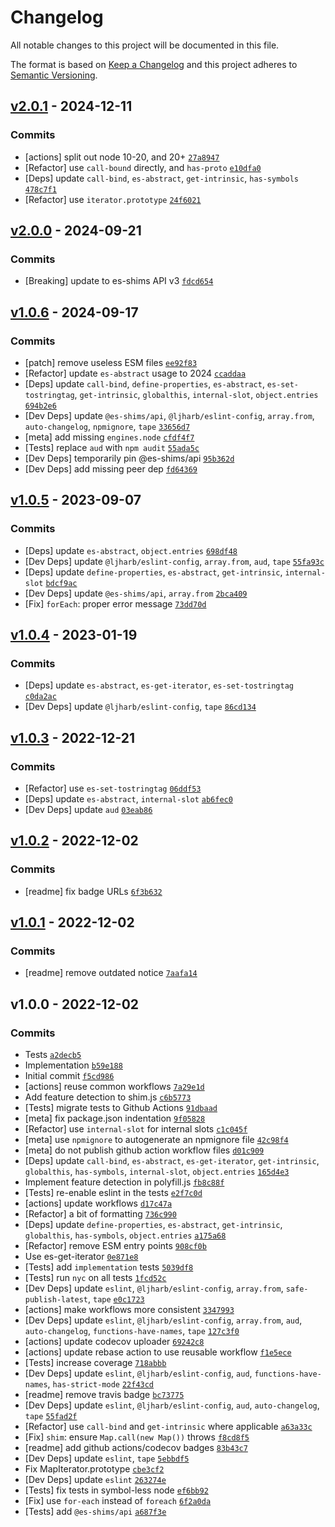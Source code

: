 # Changelog

All notable changes to this project will be documented in this file.

The format is based on [Keep a Changelog](https://keepachangelog.com/en/1.0.0/)
and this project adheres to [Semantic Versioning](https://semver.org/spec/v2.0.0.html).

## [v2.0.1](https://github.com/es-shims/Map/compare/v2.0.0...v2.0.1) - 2024-12-11

### Commits

- [actions] split out node 10-20, and 20+ [`27a8947`](https://github.com/es-shims/Map/commit/27a89478b41e4d05f068bad6f62c88794869143d)
- [Refactor] use `call-bound` directly, and `has-proto` [`e10dfa0`](https://github.com/es-shims/Map/commit/e10dfa0a05919170baf3b1c8d8213f8af0ed3577)
- [Deps] update `call-bind`, `es-abstract`, `get-intrinsic`, `has-symbols` [`478c7f1`](https://github.com/es-shims/Map/commit/478c7f1895e2fc95f412ea83c17766adaac01a08)
- [Refactor] use `iterator.prototype` [`24f6021`](https://github.com/es-shims/Map/commit/24f6021ee25357014fe61942560204adcf7ce873)

## [v2.0.0](https://github.com/es-shims/Map/compare/v1.0.6...v2.0.0) - 2024-09-21

### Commits

- [Breaking] update to es-shims API v3 [`fdcd654`](https://github.com/es-shims/Map/commit/fdcd6542a52fcb4a56a51cf1ec3cb831cb2b6d87)

## [v1.0.6](https://github.com/es-shims/Map/compare/v1.0.5...v1.0.6) - 2024-09-17

### Commits

- [patch] remove useless ESM files [`ee92f83`](https://github.com/es-shims/Map/commit/ee92f832010dcadfc7023747891f71d4616ae258)
- [Refactor] update `es-abstract` usage to 2024 [`ccaddaa`](https://github.com/es-shims/Map/commit/ccaddaa52728a488bf1ceb699d7145f117c19eb2)
- [Deps] update `call-bind`, `define-properties`, `es-abstract`, `es-set-tostringtag`, `get-intrinsic`, `globalthis`, `internal-slot`, `object.entries` [`694b2e6`](https://github.com/es-shims/Map/commit/694b2e63c9c323192c7574a24e9ac23ba57120c0)
- [Dev Deps] update `@es-shims/api`, `@ljharb/eslint-config`, `array.from`, `auto-changelog`, `npmignore`, `tape` [`33656d7`](https://github.com/es-shims/Map/commit/33656d7ff2808dd5dc8afe437368acc0fde96d3d)
- [meta] add missing `engines.node` [`cfdf4f7`](https://github.com/es-shims/Map/commit/cfdf4f75ce38eed94f6c15c096e8faf90bd448df)
- [Tests] replace `aud` with `npm audit` [`55ada5c`](https://github.com/es-shims/Map/commit/55ada5c0f9af9d3e48e40e59fb312201de58b7de)
- [Dev Deps] temporarily pin @es-shims/api [`95b362d`](https://github.com/es-shims/Map/commit/95b362d3377fb089ce93d8d925e54be5f64729ee)
- [Dev Deps] add missing peer dep [`fd64369`](https://github.com/es-shims/Map/commit/fd643692bf7f939b0a9ffc65e76681c9670987fc)

## [v1.0.5](https://github.com/es-shims/Map/compare/v1.0.4...v1.0.5) - 2023-09-07

### Commits

- [Deps] update `es-abstract`, `object.entries` [`698df48`](https://github.com/es-shims/Map/commit/698df48e176f09ba87032c964a3c3d39dbc5bd8a)
- [Dev Deps] update `@ljharb/eslint-config`, `array.from`, `aud`, `tape` [`55fa93c`](https://github.com/es-shims/Map/commit/55fa93c0ea2537ede361a39ab44e567b43969f17)
- [Deps] update `define-properties`, `es-abstract`, `get-intrinsic`, `internal-slot` [`bdcf9ac`](https://github.com/es-shims/Map/commit/bdcf9ac6de4e6a4dcfb1d7b5725377ce54c99332)
- [Dev Deps] update `@es-shims/api`, `array.from` [`2bca409`](https://github.com/es-shims/Map/commit/2bca4098cca3dfecc5ff432acaf5341f47fbd158)
- [Fix] `forEach`: proper error message [`73dd70d`](https://github.com/es-shims/Map/commit/73dd70dfecd568df1bda07930e1993812723fb13)

## [v1.0.4](https://github.com/es-shims/Map/compare/v1.0.3...v1.0.4) - 2023-01-19

### Commits

- [Deps] update `es-abstract`, `es-get-iterator`, `es-set-tostringtag` [`c0da2ac`](https://github.com/es-shims/Map/commit/c0da2acce7acce755fe76e7cb6d255148e1ec813)
- [Dev Deps] update `@ljharb/eslint-config`, `tape` [`86cd134`](https://github.com/es-shims/Map/commit/86cd134514362330d815ed57032ab053c94a3707)

## [v1.0.3](https://github.com/es-shims/Map/compare/v1.0.2...v1.0.3) - 2022-12-21

### Commits

- [Refactor] use `es-set-tostringtag` [`06ddf53`](https://github.com/es-shims/Map/commit/06ddf5363178a6a0e178af5cc29d0da615af99c4)
- [Deps] update `es-abstract`, `internal-slot` [`ab6fec0`](https://github.com/es-shims/Map/commit/ab6fec06fdc2c5d5a2ee263258dc61bfd185498c)
- [Dev Deps] update `aud` [`03eab86`](https://github.com/es-shims/Map/commit/03eab860ce3aa419852d16043c91f5e8a0f7623b)

## [v1.0.2](https://github.com/es-shims/Map/compare/v1.0.1...v1.0.2) - 2022-12-02

### Commits

- [readme] fix badge URLs [`6f3b632`](https://github.com/es-shims/Map/commit/6f3b6328a0505b8b742966133a8a5fb406b490b5)

## [v1.0.1](https://github.com/es-shims/Map/compare/v1.0.0...v1.0.1) - 2022-12-02

### Commits

- [readme] remove outdated notice [`7aafa14`](https://github.com/es-shims/Map/commit/7aafa14203e019a76c9de7838297d764969907a7)

## v1.0.0 - 2022-12-02

### Commits

- Tests [`a2decb5`](https://github.com/es-shims/Map/commit/a2decb574cc94ce2375a7c742e9a4e13aadc3abb)
- Implementation [`b59e188`](https://github.com/es-shims/Map/commit/b59e1881d2163f2398d4e252d36575fd2014a2d5)
- Initial commit [`f5cd986`](https://github.com/es-shims/Map/commit/f5cd986beee8089c36a740abe9d57b7bc1ac7553)
- [actions] reuse common workflows [`7a29e1d`](https://github.com/es-shims/Map/commit/7a29e1d4f11e0bff9ae8117598a8afd838e232f4)
- Add feature detection to shim.js [`c6b5773`](https://github.com/es-shims/Map/commit/c6b57730acf650bb8df8c82badbe2091b838ddec)
- [Tests] migrate tests to Github Actions [`91dbaad`](https://github.com/es-shims/Map/commit/91dbaad5b681b6efebc95d4ab9ddf4a2283675aa)
- [meta] fix package.json indentation [`9f05828`](https://github.com/es-shims/Map/commit/9f058287d4f52c2fa636e3e4cd4de3cfc79233fe)
- [Refactor] use `internal-slot` for internal slots [`c1c045f`](https://github.com/es-shims/Map/commit/c1c045fb632e8f38485b18b997568a7dc1a6c6a6)
- [meta] use `npmignore` to autogenerate an npmignore file [`42c98f4`](https://github.com/es-shims/Map/commit/42c98f4d26321c73718d3e5d99f7d765155472f5)
- [meta] do not publish github action workflow files [`d01c909`](https://github.com/es-shims/Map/commit/d01c909211b6d5187fa5d3bcadceeb7ad157caa2)
- [Deps] update `call-bind`, `es-abstract`, `es-get-iterator`, `get-intrinsic`, `globalthis`, `has-symbols`, `internal-slot`, `object.entries` [`165d4e3`](https://github.com/es-shims/Map/commit/165d4e37ca7bf27a2b837d9400775de986b34c88)
- Implement feature detection in polyfill.js [`fb8c88f`](https://github.com/es-shims/Map/commit/fb8c88feca0e8d656eac05503030033af9df9473)
- [Tests] re-enable eslint in the tests [`e2f7c0d`](https://github.com/es-shims/Map/commit/e2f7c0d846f408df2e5648d7dd30fe83d27910e6)
- [actions] update workflows [`d17c47a`](https://github.com/es-shims/Map/commit/d17c47a73464cf9be04b940dda68e612b1be8af7)
- [Refactor] a bit of formatting [`736c990`](https://github.com/es-shims/Map/commit/736c990d164ca50eaca143ec2afb4e1d95b79dec)
- [Deps] update `define-properties`, `es-abstract`, `get-intrinsic`, `globalthis`, `has-symbols`, `object.entries` [`a175a68`](https://github.com/es-shims/Map/commit/a175a68e0e8c9686f5db87f777ef8d9cd065db8c)
- [Refactor] remove ESM entry points [`908cf0b`](https://github.com/es-shims/Map/commit/908cf0b153a9aaa3bf119fa34611628d85013e74)
- Use es-get-iterator [`0e871e8`](https://github.com/es-shims/Map/commit/0e871e879b66d835e0ae27708e4ea7c151fb0f56)
- [Tests] add `implementation` tests [`5039df8`](https://github.com/es-shims/Map/commit/5039df80b4d1292ed00361df12503dc0ce41bece)
- [Tests] run `nyc` on all tests [`1fcd52c`](https://github.com/es-shims/Map/commit/1fcd52cf481aae127c94dbd9cd2daf2f45c547e4)
- [Dev Deps] update `eslint`, `@ljharb/eslint-config`, `array.from`, `safe-publish-latest`, `tape` [`e0c1723`](https://github.com/es-shims/Map/commit/e0c17232ccd4f9b43581e411caecb628a527198b)
- [actions] make workflows more consistent [`3347993`](https://github.com/es-shims/Map/commit/334799398d0420b38e9d11ee9439c20fcdea6f31)
- [Dev Deps] update `eslint`, `@ljharb/eslint-config`, `array.from`, `aud`, `auto-changelog`, `functions-have-names`, `tape` [`127c3f0`](https://github.com/es-shims/Map/commit/127c3f0c90f04cff5f39a027dd7bbaff0fd62adb)
- [actions] update codecov uploader [`69242c8`](https://github.com/es-shims/Map/commit/69242c8783ea3f72f899717ab779afab49ec8968)
- [actions] update rebase action to use reusable workflow [`f1e5ece`](https://github.com/es-shims/Map/commit/f1e5eceefb6ea9206ff24582438f30bea353c1a9)
- [Tests] increase coverage [`718abbb`](https://github.com/es-shims/Map/commit/718abbb90c70ddb8776e5bc409068fa8fbfca52f)
- [Dev Deps] update `eslint`, `@ljharb/eslint-config`, `aud`, `functions-have-names`, `has-strict-mode` [`22f43cd`](https://github.com/es-shims/Map/commit/22f43cd9d9a5607f24939d29ef9927d982060658)
- [readme] remove travis badge [`bc73775`](https://github.com/es-shims/Map/commit/bc73775725e4d77be8ea2869a2659bb7cc21636c)
- [Dev Deps] update `eslint`, `@ljharb/eslint-config`, `aud`, `auto-changelog`, `tape` [`55fad2f`](https://github.com/es-shims/Map/commit/55fad2fd19bec1e765864c940e865a29a49cf349)
- [Refactor] use `call-bind` and `get-intrinsic` where applicable [`a63a33c`](https://github.com/es-shims/Map/commit/a63a33c78af6fa811514367bb23a2ccd7848102d)
- [Fix] `shim`: ensure `Map.call(new Map())` throws [`f8cd8f5`](https://github.com/es-shims/Map/commit/f8cd8f549e6b62e34fda1a350526b1b5c30592ea)
- [readme] add github actions/codecov badges [`83b43c7`](https://github.com/es-shims/Map/commit/83b43c7d00fa6a09c23c5ea16c6e4902a7d91145)
- [Dev Deps] update `eslint`, `tape` [`5ebbdf5`](https://github.com/es-shims/Map/commit/5ebbdf5728ed55797c35cdfb4f4ecbb381413652)
- Fix MapIterator.prototype [`cbe3cf2`](https://github.com/es-shims/Map/commit/cbe3cf25752db8395c5c2c63ef410022b5433202)
- [Dev Deps] update `eslint` [`263274e`](https://github.com/es-shims/Map/commit/263274e541eb6d8928d29c4efa325e1f8227c44b)
- [Tests] fix tests in symbol-less node [`ef6bb92`](https://github.com/es-shims/Map/commit/ef6bb9230762d284529ea1eea2ddbbedb457d332)
- [Fix] use `for-each` instead of `foreach` [`6f2a0da`](https://github.com/es-shims/Map/commit/6f2a0dab6659d57314341a7a9d2965edcbfb4a91)
- [Tests] add `@es-shims/api` [`a687f3e`](https://github.com/es-shims/Map/commit/a687f3e88165a1e3d224f42dc52bcbf4e210b869)

